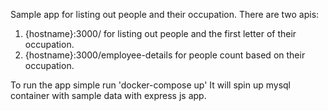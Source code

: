 Sample app for listing out people and their occupation. There are two apis:
1. {hostname}:3000/ for listing out people and the first letter of their occupation.
2.  {hostname}:3000/employee-details for people count based on their occupation.

To run the app simple run 'docker-compose up'
It will spin up mysql container with sample data with express js app.
